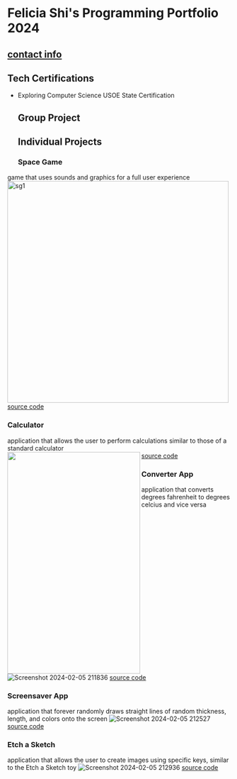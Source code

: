 # Felicia Shi's Programming Portfolio 2024
## [contact info](9645256@graniteschools.org)

## Tech Certifications
* Exploring Computer Science USOE State Certification

  ## Group Project

  ## Individual Projects

  ### Space Game
 game that uses sounds and graphics for a full user experience
<img align = "left" width="500" alt="sg1" src="https://github.com/CosmicIris/programmingportfolio/assets/111626385/ccf43580-b569-4ac0-a4b3-0fecfde60c4f">
<br clear="left"/>
[source code](https://github.com/CosmicIris/programmingportfolio/files/14168915/SpaceGame_currentvers_.zip)

### Calculator
application that allows the user to perform calculations similar to those of a standard calculator
<br clear="left"/>
<img align="left" width="300" height="500" src = "https://github.com/CosmicIris/programmingportfolio/assets/111626385/d706b0ab-d43e-4241-8a95-095f53370dcc">
[source code](https://github.com/CosmicIris/programmingportfolio/files/14169099/calculator.3.zip)


### Converter App
application that converts degrees fahrenheit to degrees celcius and vice versa
![Screenshot 2024-02-05 211836](https://github.com/CosmicIris/programmingportfolio/assets/111626385/c54369a8-b764-4b97-9efc-e87b4168620c)
[source code](https://github.com/CosmicIris/programmingportfolio/files/14169083/ConversionApp.zip)

### Screensaver App
application that forever randomly draws straight lines of random thickness, length, and colors onto the screen
![Screenshot 2024-02-05 212527](https://github.com/CosmicIris/programmingportfolio/assets/111626385/29463976-aa9c-4bf1-bb41-653267a14196)
[source code](https://github.com/CosmicIris/programmingportfolio/files/14169076/ScreenSaver_App.zip)


### Etch a Sketch
application that allows the user to create images using specific keys, similar to the Etch a Sketch toy
![Screenshot 2024-02-05 212936](https://github.com/CosmicIris/programmingportfolio/assets/111626385/8417df3c-a527-49d4-b370-d382864c0bea)
[source code](https://github.com/CosmicIris/programmingportfolio/files/14169079/EtchASketch.zip)
